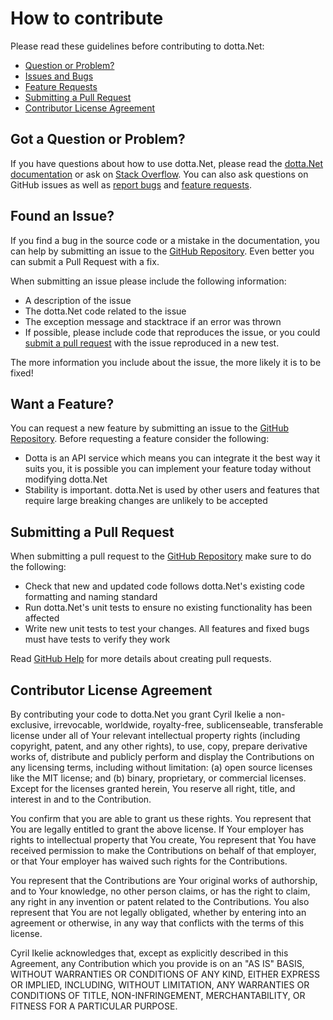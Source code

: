 # How to contribute

Please read these guidelines before contributing to dotta.Net:

 - [Question or Problem?](#question)
 - [Issues and Bugs](#issue)
 - [Feature Requests](#feature)
 - [Submitting a Pull Request](#pullrequest)
 - [Contributor License Agreement](#cla)


## <a name="question"></a> Got a Question or Problem?

If you have questions about how to use dotta.Net, please read the [dotta.Net documentation][documentation] or ask on [Stack Overflow][stackoverflow]. You can also ask questions on GitHub issues as well as [report bugs](#issue) and [feature requests](#feature).


## <a name="issue"></a> Found an Issue?

If you find a bug in the source code or a mistake in the documentation, you can help by submitting an issue to the [GitHub Repository][github]. Even better you can submit a Pull Request with a fix.

When submitting an issue please include the following information:

- A description of the issue
- The dotta.Net code related to the issue
- The exception message and stacktrace if an error was thrown
- If possible, please include code that reproduces the issue, or you could [submit a pull request](#pullrequest) with the issue reproduced in a new test.

The more information you include about the issue, the more likely it is to be fixed!


## <a name="feature"></a> Want a Feature?

You can request a new feature by submitting an issue to the [GitHub Repository][github]. Before requesting a feature consider the following:

- Dotta is an API service which means you can integrate it the best way it suits you, it is possible you can implement your feature today without
modifying dotta.Net
- Stability is important. dotta.Net is used by other users and features that require large breaking changes are unlikely to be accepted


## <a name="pullrequest"></a> Submitting a Pull Request

When submitting a pull request to the [GitHub Repository][github] make sure to do the following:

- Check that new and updated code follows dotta.Net's existing code formatting and naming standard
- Run dotta.Net's unit tests to ensure no existing functionality has been affected
- Write new unit tests to test your changes. All features and fixed bugs must have tests to verify they work

Read [GitHub Help][pullrequesthelp] for more details about creating pull requests.


## <a name="cla"></a> Contributor License Agreement

By contributing your code to dotta.Net you grant Cyril Ikelie a non-exclusive, irrevocable, worldwide, royalty-free, sublicenseable, transferable license under all of Your relevant intellectual property rights (including copyright, patent, and any other rights), to use, copy, prepare derivative works of, distribute and publicly perform and display the Contributions on any licensing terms, including without limitation: (a) open source licenses like the MIT license; and (b) binary, proprietary, or commercial licenses. Except for the licenses granted herein, You reserve all right, title, and interest in and to the Contribution.

You confirm that you are able to grant us these rights. You represent that You are legally entitled to grant the above license. If Your employer has rights to intellectual property that You create, You represent that You have received permission to make the Contributions on behalf of that employer, or that Your employer has waived such rights for the Contributions.

You represent that the Contributions are Your original works of authorship, and to Your knowledge, no other person claims, or has the right to claim, any right in any invention or patent related to the Contributions. You also represent that You are not legally obligated, whether by entering into an agreement or otherwise, in any way that conflicts with the terms of this license.

Cyril Ikelie acknowledges that, except as explicitly described in this Agreement, any Contribution which you provide is on an "AS IS" BASIS, WITHOUT WARRANTIES OR CONDITIONS OF ANY KIND, EITHER EXPRESS OR IMPLIED, INCLUDING, WITHOUT LIMITATION, ANY WARRANTIES OR CONDITIONS OF TITLE, NON-INFRINGEMENT, MERCHANTABILITY, OR FITNESS FOR A PARTICULAR PURPOSE.



[stackoverflow]: https://stackoverflow.com/questions/tagged/dotta.net
[documentation]: README.md
[github]: https://github.com/ikeliec/dotta.Net
[pullrequesthelp]: https://help.github.com/articles/using-pull-requests
